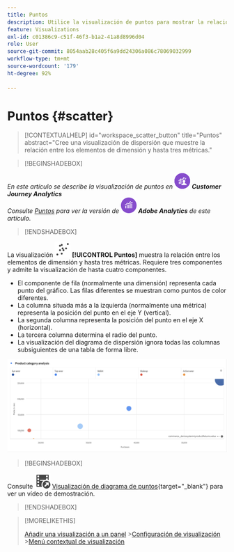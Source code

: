 ```yaml
---
title: Puntos
description: Utilice la visualización de puntos para mostrar la relación entre hasta tres métricas.
feature: Visualizations
exl-id: c01386c9-c51f-46f3-b1a2-41a8d8996d04
role: User
source-git-commit: 8054aab28c405f6a9dd24306a086c78069032999
workflow-type: tm+mt
source-wordcount: '179'
ht-degree: 92%

---
```


# Puntos {#scatter}

<!-- markdownlint-disable MD034 -->

>[!CONTEXTUALHELP]
>id="workspace_scatter_button"
>title="Puntos"
>abstract="Cree una visualización de dispersión que muestre la relación entre los elementos de dimensión y hasta tres métricas."

<!-- markdownlint-enable MD034 -->


>[!BEGINSHADEBOX]

_En este artículo se describe la visualización de puntos en_ ![CustomerJourneyAnalytics](/help/assets/icons/CustomerJourneyAnalytics.svg) _&#x200B;**Customer Journey Analytics**&#x200B;_<br/>_Consulte [Puntos](https://experienceleague.adobe.com/es/docs/analytics/analyze/analysis-workspace/visualizations/scatterplot) para ver la versión de_ ![AdobeAnalytics](/help/assets/icons/AdobeAnalytics.svg) _&#x200B;**Adobe Analytics** de este artículo._

>[!ENDSHADEBOX]


La visualización ![GraphScatter](/help/assets/icons/GraphScatter.svg) **[!UICONTROL Puntos]** muestra la relación entre los elementos de dimensión y hasta tres métricas. Requiere tres componentes y admite la visualización de hasta cuatro componentes.

* El componente de fila (normalmente una dimensión) representa cada punto del gráfico. Las filas diferentes se muestran como puntos de color diferentes.
* La columna situada más a la izquierda (normalmente una métrica) representa la posición del punto en el eje Y (vertical).
* La segunda columna representa la posición del punto en el eje X (horizontal).
* La tercera columna determina el radio del punto.
* La visualización del diagrama de dispersión ignora todas las columnas subsiguientes de una tabla de forma libre.

![Ejemplo de diagrama de puntos que muestra varios elementos de dimensión ](assets/scatter.png)


>[!BEGINSHADEBOX]

Consulte ![VideoCheckedOut](/help/assets/icons/VideoCheckedOut.svg) [Visualización de diagrama de puntos](https://video.tv.adobe.com/v/3416859/?quality=12&learn=on&captions=spa){target="_blank"} para ver un vídeo de demostración.

>[!ENDSHADEBOX]


>[!MORELIKETHIS]
>
>[Añadir una visualización a un panel](/help/analysis-workspace/visualizations/freeform-analysis-visualizations.md#add-visualizations-to-a-panel)
>&#x200B;>[Configuración de visualización](/help/analysis-workspace/visualizations/freeform-analysis-visualizations.md#settings)
>&#x200B;>[Menú contextual de visualización](/help/analysis-workspace/visualizations/freeform-analysis-visualizations.md#context-menu)
>
